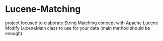 # Lucene-Matching
project focused to elaborate String Matching concept with Apache Lucene
Modify LuceneMain class to use for your data (main method should be enough)
